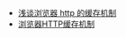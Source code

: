 * [浅谈浏览器 http 的缓存机制](https://mp.weixin.qq.com/s?__biz=MzAxODE2MjM1MA==&mid=2651553545&idx=2&sn=71efd68546b1c34485c0133053d4c693&chksm=8025a8c8b75221dedd749d7c3fab852850198384b8dfee2f57e3986cd27fdd674a6986e96d8b&mpshare=1&scene=23&srcid=0122KGTiwUa4AI15ATCbYQ2x#rd)
* [浏览器HTTP缓存机制](https://juejin.im/post/5a673af06fb9a01c927ed880?utm_source=gold_browser_extension)